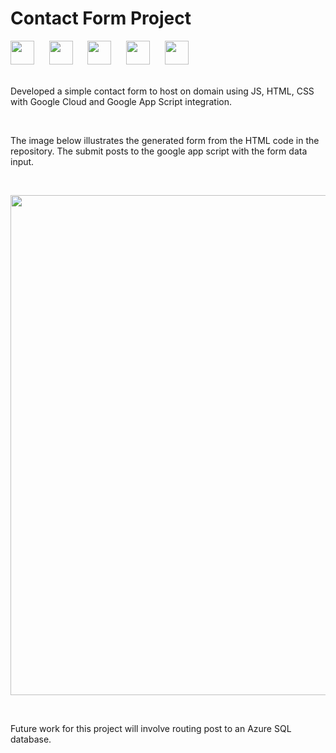 <div>
  <h1>Contact Form Project</h1>
  <img src="https://upload.wikimedia.org/wikipedia/commons/thumb/2/2f/Google_Apps_Script.svg/2048px-Google_Apps_Script.svg.png" width=38>&nbsp&nbsp&nbsp&nbsp&nbsp
  <img src="https://upload.wikimedia.org/wikipedia/commons/thumb/9/99/Unofficial_JavaScript_logo_2.svg/2048px-Unofficial_JavaScript_logo_2.svg.png" width=38>&nbsp&nbsp&nbsp&nbsp&nbsp
  <img src="https://cdn-icons-png.flaticon.com/512/919/919826.png" width=38>&nbsp&nbsp&nbsp&nbsp&nbsp
  <img src="https://static-00.iconduck.com/assets.00/html-icon-1451x2048-69sehqrp.png" width=38>&nbsp&nbsp&nbsp&nbsp&nbsp
  <img src="https://static-00.iconduck.com/assets.00/google-cloud-icon-2048x1646-7admxejz.png" width=38>
</div>&nbsp
<div>
  <p>Developed a simple contact form to host on domain using JS, HTML, CSS with Google Cloud and Google App Script integration.</p>&nbsp
  <p>The image below illustrates the generated form from the HTML code in the repository. The submit posts to the google app script with the form data input.</p>&nbsp
  <p align=center>
    <img src="https://github.com/user-attachments/assets/7009e104-1e06-4d0f-90b3-f317c5025c1b" width=800>
  </p>&nbsp
</div>
<div>
  <p>
    Future work for this project will involve routing post to an Azure SQL database.
  </p>
</div>
